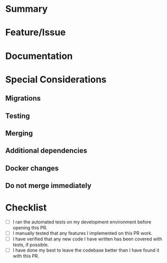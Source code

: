 # Summary
<!--- Describe what this PR will change -->

# Feature/Issue
<!--- Link to the feature/issue that this PR is related to. If it solves the feature/issue, put something like one of the following:

Implements [link to feature]
Solves [link to issue]

If it only makes progress on the feature/issue:

Part of [link to feature/issue]

-->

# Documentation
<!--- You can delete this section if the documentation does not need to change. If it does, either link your documentation changes here in a pull request like so:

Changed in [link to documentation PR]

Otherwise note the general changes that still need to be written. -->

# Special Considerations 
<!--- This section can be discarded in none of the below headings are applicable. -->

## Migrations
<!--- Will this trigger migrations? If so, note it here. If the migrations include one or more new fields that are required, provide a one-off default that will work for them. -->

## Testing
<!--- Is anything special (beyond pytest) needed to test these changes? If so, note it here. -->

## Merging
<!--- Will merging this PR require anything special action from the team when they update their projects? If so, note it here. -->

## Additional dependencies 
<!--- If there's a new Python module needed, be sure to update requirements.txt. You should also include it in this section so people know they need to update their environment. If it's something else, be sure to note it here with any required instructions. -->

## Docker changes
<!--- If team members need to rebuild their Docker containers, note it here. -->

## Do not merge immediately
<!--- If you do not want someone to merge these changes as soon as reviews are done and tests pass, note it here with a quick sentence explaining why. -->

# Checklist 
- [ ] I ran the automated tests on my development environment before opening this PR.
- [ ] I manually tested that any features I implemented on this PR work.
- [ ] I have verified that any new code I have written has been covered with tests, if possible.
- [ ] I have done my best to leave the codebase better than I have found it with this PR.
